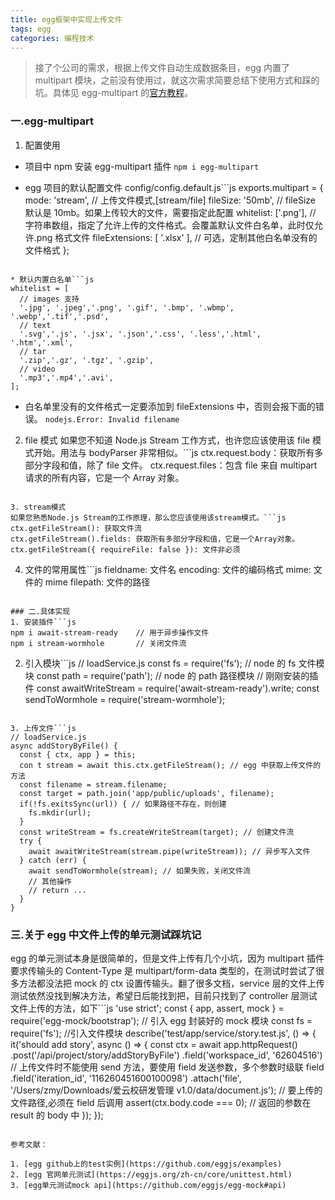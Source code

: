 ```yaml
---
title: egg框架中实现上传文件
tags: egg
categories: 编程技术
---
```


> 接了个公司的需求，根据上传文件自动生成数据条目，egg 内置了 multipart 模块，之前没有使用过，就这次需求简要总结下使用方式和踩的坑。具体见 egg-multipart 的[官方教程](https://github.com/eggjs/egg-multipart)。

<!--more-->

### 一.egg-multipart

1. 配置使用

- 项目中 npm 安装 egg-multipart 插件
  `npm i egg-multipart`

- egg 项目的默认配置文件 config/config.default.js```js
  exports.multipart = {
  mode: 'stream', // 上传文件模式,[stream/file]
  fileSize: '50mb', // fileSize 默认是 10mb。如果上传较大的文件，需要指定此配置
  whitelist: ['.png'], // 字符串数组，指定了允许上传的文件格式。会覆盖默认文件白名单，此时仅允许.png 格式文件
  fileExtensions: [ '.xlsx' ], // 可选，定制其他白名单没有的文件格式
  };
```

* 默认内置白名单```js
whitelist = [
  // images 支持
  '.jpg', '.jpeg','.png', '.gif', '.bmp', '.wbmp', '.webp','.tif','.psd',
  // text
  '.svg','.js', '.jsx', '.json','.css', '.less','.html', '.htm','.xml',
  // tar
  '.zip','.gz', '.tgz', '.gzip',
  // video
  '.mp3','.mp4','.avi',
];
```
- 白名单里没有的文件格式一定要添加到 fileExtensions 中，否则会报下面的错误。
`nodejs.Error: Invalid filename`

2. file 模式
如果您不知道 Node.js Stream 工作方式，也许您应该使用该 file 模式开始。用法与 bodyParser 非常相似。```js
  ctx.request.body：获取所有多部分字段和值，除了 file 文件。
  ctx.request.files：包含 file 来自 multipart 请求的所有内容，它是一个 Array 对象。
```

3. stream模式
如果您熟悉Node.js Stream的工作原理，那么您应该使用该stream模式。```js
ctx.getFileStream(): 获取文件流
ctx.getFileStream().fields: 获取所有多部分字段和值，它是一个Array对象。
ctx.getFileStream({ requireFile: false }): 文件非必须
```

4. 文件的常用属性```js
   fieldname: 文件名
   encoding: 文件的编码格式
   mime: 文件的 mime
   filepath: 文件的路径
```

### 二.具体实现
1. 安装插件```js
npm i await-stream-ready    // 用于异步操作文件
npm i stream-wormhole       // 关闭文件流
```

2. 引入模块```js
   // loadService.js
   const fs = require('fs'); // node 的 fs 文件模块
   const path = require('path'); // node 的 path 路径模块
   // 刚刚安装的插件
   const awaitWriteStream = require('await-stream-ready').write;
   const sendToWormhole = require('stream-wormhole');
```

3. 上传文件```js
// loadService.js
async addStoryByFile() {
  const { ctx, app } = this;
  con t stream = await this.ctx.getFileStream(); // egg 中获取上传文件的方法
  const filename = stream.filename;
  const target = path.join('app/public/uploads', filename);
  if(!fs.exitsSync(url)) { // 如果路径不存在，则创建
    fs.mkdir(url);
  }
  const writeStream = fs.createWriteStream(target); // 创建文件流
  try {
    await awaitWriteStream(stream.pipe(writeStream)); // 异步写入文件
  } catch (err) {
    await sendToWormhole(stream); // 如果失败，关闭文件流
    // 其他操作
    // return ...
  }
}
```

### 三.关于 egg 中文件上传的单元测试踩坑记
egg 的单元测试本身是很简单的，但是文件上传有几个小坑，因为 multipart 插件要求传输头的 Content-Type 是 multipart/form-data 类型的，在测试时尝试了很多方法都没法把 mock 的 ctx 设置传输头。翻了很多文档，service 层的文件上传测试依然没找到解决方法，希望日后能找到把，目前只找到了 controller 层测试文件上传的方法，如下```js
'use strict';
const { app, assert, mock } = require('egg-mock/bootstrap'); // 引入 egg 封装好的 mock 模块
const fs = require('fs'); //引入文件模块
describe('test/app/service/story.test.js', () => {
it('should add story', async () => {
  const ctx = await app.httpRequest()
    .post('/api/project/story/addStoryByFile')
    .field('workspace_id', '62604516') // 上传文件时不能使用 send 方法，要使用 field 发送参数，多个参数时级联 field
    .field('iteration_id', '116260451600100098')
    .attach('file', '/Users/zmy/Downloads/爱云校研发管理 v1.0/data/document.js'); // 要上传的文件路径,必须在 field 后调用
  assert(ctx.body.code === 0); // 返回的参数在 result 的 body 中
  });
});

```

参考文献：

1. [egg github上的test实例](https://github.com/eggjs/examples)
2. [egg 官网单元测试](https://eggjs.org/zh-cn/core/unittest.html)
3. [egg单元测试mock api](https://github.com/eggjs/egg-mock#api)
```
